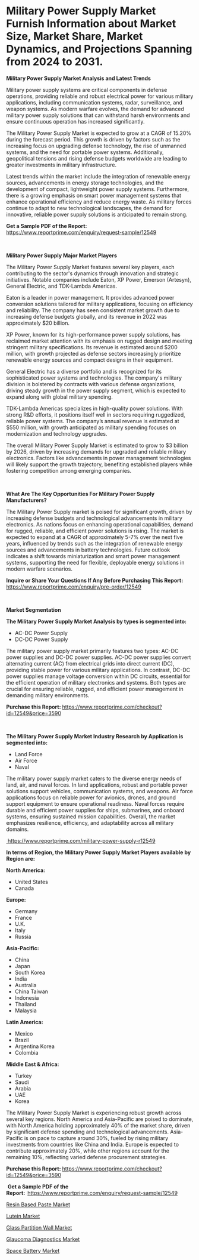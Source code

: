<p><h1>Military Power Supply Market Furnish Information about Market Size, Market Share, Market Dynamics, and Projections Spanning from 2024 to 2031.</h1></p><p><strong>Military Power Supply Market Analysis and Latest Trends</strong></p>
<p><p>Military power supply systems are critical components in defense operations, providing reliable and robust electrical power for various military applications, including communication systems, radar, surveillance, and weapon systems. As modern warfare evolves, the demand for advanced military power supply solutions that can withstand harsh environments and ensure continuous operation has increased significantly.</p><p>The Military Power Supply Market is expected to grow at a CAGR of 15.20% during the forecast period. This growth is driven by factors such as the increasing focus on upgrading defense technology, the rise of unmanned systems, and the need for portable power systems. Additionally, geopolitical tensions and rising defense budgets worldwide are leading to greater investments in military infrastructure.</p><p>Latest trends within the market include the integration of renewable energy sources, advancements in energy storage technologies, and the development of compact, lightweight power supply systems. Furthermore, there is a growing emphasis on smart power management systems that enhance operational efficiency and reduce energy waste. As military forces continue to adapt to new technological landscapes, the demand for innovative, reliable power supply solutions is anticipated to remain strong.</p></p>
<p><strong>Get a Sample PDF of the Report:&nbsp;</strong> <a href="https://www.reportprime.com/enquiry/request-sample/12549">https://www.reportprime.com/enquiry/request-sample/12549</a></p>
<p>&nbsp;</p>
<p><strong>Military Power Supply Major Market Players</strong></p>
<p><p>The Military Power Supply Market features several key players, each contributing to the sector's dynamics through innovation and strategic initiatives. Notable companies include Eaton, XP Power, Emerson (Artesyn), General Electric, and TDK-Lambda Americas.</p><p>Eaton is a leader in power management. It provides advanced power conversion solutions tailored for military applications, focusing on efficiency and reliability. The company has seen consistent market growth due to increasing defense budgets globally, and its revenue in 2022 was approximately $20 billion.</p><p>XP Power, known for its high-performance power supply solutions, has reclaimed market attention with its emphasis on rugged design and meeting stringent military specifications. Its revenue is estimated around $200 million, with growth projected as defense sectors increasingly prioritize renewable energy sources and compact designs in their equipment.</p><p>General Electric has a diverse portfolio and is recognized for its sophisticated power systems and technologies. The company's military division is bolstered by contracts with various defense organizations, driving steady growth in the power supply segment, which is expected to expand along with global military spending.</p><p>TDK-Lambda Americas specializes in high-quality power solutions. With strong R&D efforts, it positions itself well in sectors requiring ruggedized, reliable power systems. The company’s annual revenue is estimated at $550 million, with growth anticipated as military spending focuses on modernization and technology upgrades.</p><p>The overall Military Power Supply Market is estimated to grow to $3 billion by 2026, driven by increasing demands for upgraded and reliable military electronics. Factors like advancements in power management technologies will likely support the growth trajectory, benefiting established players while fostering competition among emerging companies.</p></p>
<p>&nbsp;</p>
<p><strong>What Are The Key Opportunities For Military Power Supply Manufacturers?</strong></p>
<p><p>The Military Power Supply market is poised for significant growth, driven by increasing defense budgets and technological advancements in military electronics. As nations focus on enhancing operational capabilities, demand for rugged, reliable, and efficient power solutions is rising. The market is expected to expand at a CAGR of approximately 5-7% over the next five years, influenced by trends such as the integration of renewable energy sources and advancements in battery technologies. Future outlook indicates a shift towards miniaturization and smart power management systems, supporting the need for flexible, deployable energy solutions in modern warfare scenarios.</p></p>
<p><strong>Inquire or Share Your Questions If Any Before Purchasing This Report:</strong> <a href="https://www.reportprime.com/enquiry/pre-order/12549">https://www.reportprime.com/enquiry/pre-order/12549</a></p>
<p>&nbsp;</p>
<p><strong>Market Segmentation</strong></p>
<p><strong>The Military Power Supply Market Analysis by types is segmented into:</strong></p>
<p><ul><li>AC-DC Power Supply</li><li>DC-DC Power Supply</li></ul></p>
<p><p>The military power supply market primarily features two types: AC-DC power supplies and DC-DC power supplies. AC-DC power supplies convert alternating current (AC) from electrical grids into direct current (DC), providing stable power for various military applications. In contrast, DC-DC power supplies manage voltage conversion within DC circuits, essential for the efficient operation of military electronics and systems. Both types are crucial for ensuring reliable, rugged, and efficient power management in demanding military environments.</p></p>
<p><strong>Purchase this Report:&nbsp;</strong><a href="https://www.reportprime.com/checkout?id=12549&price=3590">https://www.reportprime.com/checkout?id=12549&price=3590</a></p>
<p>&nbsp;</p>
<p><strong>The Military Power Supply Market Industry Research by Application is segmented into:</strong></p>
<p><ul><li>Land Force</li><li>Air Force</li><li>Naval</li></ul></p>
<p><p>The military power supply market caters to the diverse energy needs of land, air, and naval forces. In land applications, robust and portable power solutions support vehicles, communication systems, and weapons. Air force applications focus on reliable power for avionics, drones, and ground support equipment to ensure operational readiness. Naval forces require durable and efficient power supplies for ships, submarines, and onboard systems, ensuring sustained mission capabilities. Overall, the market emphasizes resilience, efficiency, and adaptability across all military domains.</p></p>
<p><a href="https://www.reportprime.com/military-power-supply-r12549">&nbsp;https://www.reportprime.com/military-power-supply-r12549</a></p>
<p><strong>In terms of Region, the Military Power Supply Market Players available by Region are:</strong></p>
<p>
    <p> <strong> North America: </strong>
        <ul>
            <li>United States</li>
            <li>Canada</li>
        </ul>
        </p> 
    <p> <strong> Europe: </strong>
        <ul>
            <li>Germany</li>
            <li>France</li>
            <li>U.K.</li>
            <li>Italy</li>
            <li>Russia</li>
        </ul>
        </p> 
    <p> <strong> Asia-Pacific: </strong>
        <ul>
            <li>China</li>
            <li>Japan</li>
            <li>South Korea</li>
            <li>India</li>
            <li>Australia</li>
            <li>China Taiwan</li>
            <li>Indonesia</li>
            <li>Thailand</li>
            <li>Malaysia</li>
        </ul>
        </p> 
    <p> <strong> Latin America: </strong>
        <ul>
            <li>Mexico</li>
            <li>Brazil</li>
            <li>Argentina Korea</li>
            <li>Colombia</li>
        </ul>
        </p> 
    <p> <strong> Middle East & Africa: </strong>
        <ul>
            <li>Turkey</li>
            <li>Saudi</li>
            <li>Arabia</li>
            <li>UAE</li>
            <li>Korea</li>
        </ul>
    </p>
    </p>
<p><p>The Military Power Supply Market is experiencing robust growth across several key regions. North America and Asia-Pacific are poised to dominate, with North America holding approximately 40% of the market share, driven by significant defense spending and technological advancements. Asia-Pacific is on pace to capture around 30%, fueled by rising military investments from countries like China and India. Europe is expected to contribute approximately 20%, while other regions account for the remaining 10%, reflecting varied defense procurement strategies.</p></p>
<p><strong>Purchase this Report: </strong><a href="https://www.reportprime.com/checkout?id=12549&price=3590">https://www.reportprime.com/checkout?id=12549&price=3590</a></p>
<p>&nbsp;<strong>Get a Sample PDF of the Report:&nbsp;&nbsp;</strong><a href="https://www.reportprime.com/enquiry/request-sample/12549">https://www.reportprime.com/enquiry/request-sample/12549</a></p>
<p><strong></strong></p>
<p><p><a href="https://issuu.com/reportprime-2/docs/resin-based-paste-market-size-2030._f9fac3f509480a">Resin Based Paste Market</a></p><p><a href="https://medium.com/@ashrafarfi4_21087/lutein-industry-analysis-report-its-market-size-share-trends-by-application-region-competitive-dec1d7ef7ebd">Lutein Market</a></p><p><a href="https://medium.com/@ashrafarfi4_21087/global-glass-partition-wall-market-opportunities-and-market-challenges-2024-2031-a120b0524d9d">Glass Partition Wall Market</a></p><p><a href="https://www.linkedin.com/pulse/glaucoma-diagnostics-market-report-product-type-open-angle-examc?trackingId=HOq2YFIAR4%2B5xrslV0i11A%3D%3D">Glaucoma Diagnostics Market</a></p><p><a href="https://github.com/GenaGaines34/Market-Research-Report-List-1/blob/main/space-battery-market.md">Space Battery Market</a></p></p>